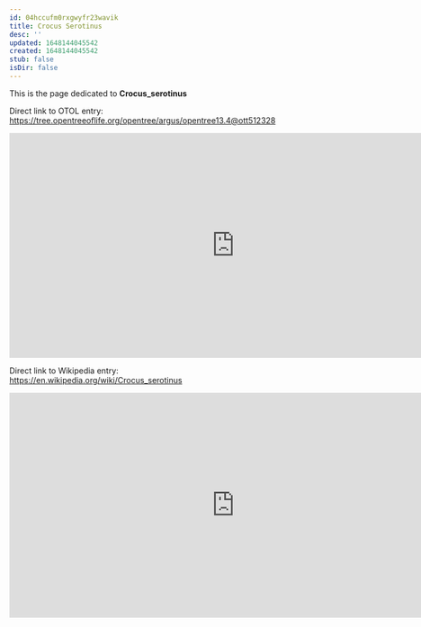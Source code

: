 ```yaml
---
id: 04hccufm0rxgwyfr23wavik
title: Crocus Serotinus
desc: ''
updated: 1648144045542
created: 1648144045542
stub: false
isDir: false
---
```

This is the page dedicated to **Crocus_serotinus**


Direct link to OTOL entry: https://tree.opentreeoflife.org/opentree/argus/opentree13.4@ott512328



<html>
    <body>
    <iframe src="https://tree.opentreeoflife.org/opentree/argus/opentree13.4@ott512328"
    width="800" height="400" frameborder="0" allowfullscreen> </iframe>
    </body>
</html>
    


Direct link to Wikipedia entry: https://en.wikipedia.org/wiki/Crocus_serotinus



<html>
    <body>
    <iframe src="https://en.wikipedia.org/wiki/Crocus_serotinus"
    width="800" height="400" frameborder="0" allowfullscreen> </iframe>
    </body>
</html>
    
